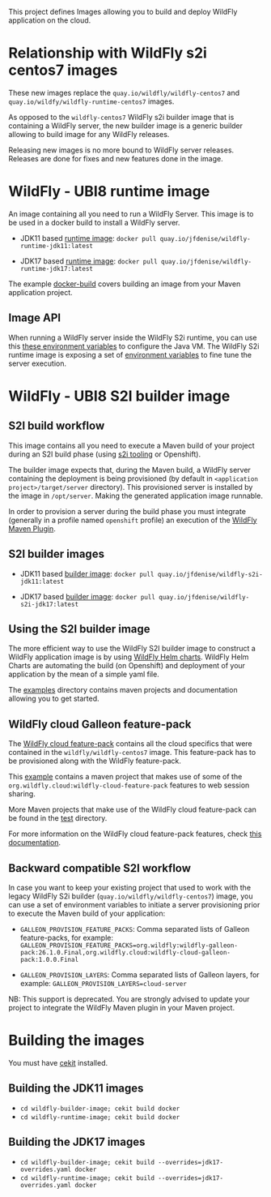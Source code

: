 This project defines Images allowing you to build and deploy WildFly application on the cloud.

# Relationship with WildFly s2i centos7 images

These new images replace the `quay.io/wildfly/wildfly-centos7` and `quay.io/wildfy/wildfly-runtime-centos7` images.

As opposed to the `wildfly-centos7` WildFly s2i builder image that is containing a WildFly server, the new builder image 
is a generic builder allowing to build image for any WildFly releases.

Releasing new images is no more bound to WildFly server releases. Releases are done for fixes and new features done in the image.

# WildFly - UBI8 runtime image

An image containing all you need to run a WildFly Server. This image is to be used in a docker build to install a WildFly server.

* JDK11 based [runtime image](wildfly-runtime-image/image.yaml): `docker pull quay.io/jfdenise/wildfly-runtime-jdk11:latest`

* JDK17 based [runtime image](wildfly-runtime-image/jdk17-overrides.yaml): `docker pull quay.io/jfdenise/wildfly-runtime-jdk17:latest`

The example [docker-build](examples/docker-build) covers building an image from your Maven application project.

## Image API

When running a WildFly server inside the WildFly S2i runtime, you can use this [these environment variables](https://github.com/jboss-container-images/openjdk/blob/develop/modules/jvm/api/module.yaml) to configure the Java VM.
The WildFly S2i runtime image is exposing a set of [environment variables](https://github.com/wildfly/wildfly-cekit-modules/blob/v2/jboss/container/wildfly/run/api/module.yaml) to fine tune the server execution.

# WildFly - UBI8 S2I builder image

## S2I build workflow

This image contains all you need to execute a Maven build of your project during an S2I build phase (using [s2i tooling](https://github.com/openshift/source-to-image) or Openshift).

The builder image expects that, during the Maven build, a WildFly server containing the deployment is being provisioned (by default in `<application project>/target/server` directory). This provisioned server 
is installed by the image in `/opt/server`. Making the generated application image runnable.

In order to provision a server during the build phase you must integrate (generally in a profile named `openshift` profile) an execution of the  [WildFly Maven Plugin](https://github.com/wildfly/wildfly-maven-plugin/).

## S2I builder images

* JDK11 based [builder image](wildfly-builder-image/image.yaml): `docker pull quay.io/jfdenise/wildfly-s2i-jdk11:latest`

* JDK17 based [builder image](wildfly-builder-image/jdk17-overrides.yaml): `docker pull quay.io/jfdenise/wildfly-s2i-jdk17:latest`


## Using the S2I builder image

The more efficient way to use the WildFly S2I builder image to construct a WildFly application image is by using [WildFly Helm charts](https://github.com/wildfly/wildfly-charts).
WildFly Helm Charts  are automating the build (on Openshift) and deployment of your application by the mean of a simple yaml file.

The [examples](examples) directory contains maven projects and documentation allowing you to get started.

## WildFly cloud Galleon feature-pack

The [WildFly cloud feature-pack](https://github.com/wildfly-extras/wildfly-cloud-galleon-pack) contains all the cloud specifics that were contained in the `wildfly/wildfly-centos7` image.
This feature-pack has to be provisioned along with the WildFly feature-pack. 

This [example](examples/web-clustering) contains a maven project that makes use of some of the `org.wildfly.cloud:wildfly-cloud-feature-pack` 
features to web session sharing.

More Maven projects that make use of the WildFly cloud feature-pack can be found in the [test](test) directory.

For more information on the WildFly cloud feature-pack features, check [this documentation](https://github.com/wildfly-extras/wildfly-cloud-galleon-pack/blob/main/README.md).

## Backward compatible S2I workflow

In case you want to keep your existing project that used to work with the legacy WildFly S2i builder (`quay.io/wildfly/wildfly-centos7`) image, you can use a set of environment variables 
to initiate a server provisioning prior to execute the Maven build of your application:

* `GALLEON_PROVISION_FEATURE_PACKS`: Comma separated lists of Galleon feature-packs, for example: 
`GALLEON_PROVISION_FEATURE_PACKS=org.wildfly:wildfly-galleon-pack:26.1.0.Final,org.wildfly.cloud:wildfly-cloud-galleon-pack:1.0.0.Final` 

* `GALLEON_PROVISION_LAYERS`: Comma separated lists of Galleon layers, for example: `GALLEON_PROVISION_LAYERS=cloud-server`

NB: This support is deprecated. You are strongly advised to update your project to integrate the WildFly Maven plugin in your Maven project.


# Building the images

You must have [cekit](https://github.com/cekit/cekit) installed.

## Building the JDK11 images

* `cd wildfly-builder-image; cekit build docker`
* `cd wildfly-runtime-image; cekit build docker`

## Building the JDK17 images

* `cd wildfly-builder-image; cekit build --overrides=jdk17-overrides.yaml docker`
* `cd wildfly-runtime-image; cekit build --overrides=jdk17-overrides.yaml docker`